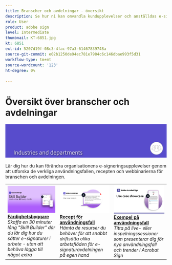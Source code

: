 ```yaml
---
title: Branscher och avdelningar - översikt
description: Se hur ni kan omvandla kundupplevelser och anställdas e-signeringsupplevelser med hjälp av de verkliga användningsfallen, recepten och webbinarierna från branschen och avdelningen
role: User
product: adobe sign
level: Intermediate
thumbnail: KT-6851.jpg
kt: 6851
exl-id: 5207d19f-08c3-4fac-97a3-61467839748a
source-git-commit: e02b1250de94ec781e7984c6c146dbae993f5d31
workflow-type: tm+mt
source-wordcount: '123'
ht-degree: 0%

---
```


# Översikt över branscher och avdelningar

![Branschbild för Acrobat Sign](../assets/Hero-Industry.png)

Lär dig hur du kan förändra organisationens e-signeringsupplevelser genom att utforska de verkliga användningsfallen, recepten och webbinarierna för branschen och avdelningen.

<table style="table-layout:fixed">
<tr>
  <td>
    <a href="innovation-series.md">
      <img alt="Färdighetsbyggare" src="../assets/SB_1280.jpg" />
    </a>
    <div>
    <a href="innovation-series.md"><strong>Färdighetsbyggare</strong></a>
    </div>
    <em>Skaffa en 30 minuter lång "Skill Builder" där du lär dig hur du sätter e-signaturer i arbete - utan att behöva lägga till något extra</em>
    <br>
  </td>
  <td>
    <a href="recipes.md">
      <img alt="Recept för användningsfall" src="../assets/Expand_RecipeR.png" />
    </a>
    <div>
    <a href="recipes.md"><strong>Recept för användningsfall</strong></a>
    </div>
    <em>Hämta de resurser du behöver för att snabbt driftsätta olika arbetsflöden för e-signaturavdelningen på egen hand</em>
    <br>
  </td>
  <td>
    <a href="use-case-showcase.md">
      <img alt="Exempel på användningsfall" src="../assets/UseCaseShowcaseR.png" />
    </a>
    <div>
    <a href="use-case-showcase.md"><strong>Exempel på användningsfall</strong></a>
    </div>
    <em>Titta på live- eller inspelningssessioner som presenterar dig för nya användningsfall och trender i Acrobat Sign</em>
    <br>
  </td>
</tr>
</table>
